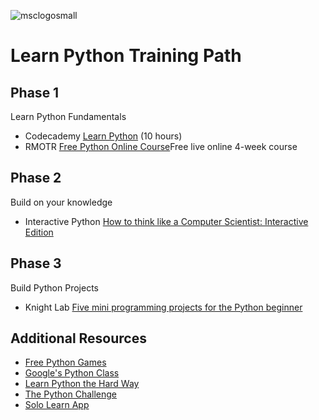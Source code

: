 
![msclogosmall](https://user-images.githubusercontent.com/10580157/30502470-34ccaf88-9a1b-11e7-9b97-836f4ac2e8a6.png)

# Learn Python Training Path

## Phase 1
Learn Python Fundamentals
- Codecademy [Learn Python](https://www.codecademy.com/catalog/language/python) (10 hours)
- RMOTR [Free Python Online Course](https://rmotr.com/free-python-online-course)Free live online 4-week course

## Phase 2
Build on your knowledge
- Interactive Python [How to think like a Computer Scientist: Interactive Edition](http://interactivepython.org/courselib/static/thinkcspy/index.html) 

## Phase 3
Build Python Projects
- Knight Lab [Five mini programming projects for the Python beginner](https://knightlab.northwestern.edu/2014/06/05/five-mini-programming-projects-for-the-python-beginner/)

## Additional Resources
- [Free Python Games](https://github.com/grantjenks/free-python-games)
- [Google's Python Class](https://developers.google.com/edu/python/?hl=en)
- [Learn Python the Hard Way](https://learnpythonthehardway.org/)
- [The Python Challenge](http://www.pythonchallenge.com/index.php)
- [Solo Learn App](https://www.sololearn.com/Play/Python/#)
